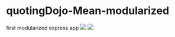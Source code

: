 # quotingDojo-Mean-modularized
first modularized express app
<img style="-webkit-user-select: none;" src="https://cdn.discordapp.com/attachments/477766353709826054/498232188504899597/unknown.png">
<img style="-webkit-user-select: none;" src="https://cdn.discordapp.com/attachments/477766353709826054/498232349750853633/unknown.png">
